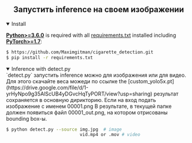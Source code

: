 ## <div align="center">Запустить inference на своем изображении</div>

<details open>
<summary>Install</summary>

[**Python>=3.6.0**](https://www.python.org/) is required with all
[requirements.txt](https://github.com/ultralytics/yolov5/blob/master/requirements.txt) installed including
[**PyTorch>=1.7**](https://pytorch.org/get-started/locally/):
<!-- $ sudo apt update && apt install -y libgl1-mesa-glx libsm6 libxext6 libxrender-dev -->

```bash
$ https://github.com/Maximgitman/cigarette_detection.git
$ pip install -r requirements.txt
```
<details open>
<summary>Inference with detect.py</summary>
`detect.py` запустить inference можно для изображения или для видео. Для этого скачайте веса можеди по ссылке 
the [custom_yolo5x.pt](https://drive.google.com/file/d/1-yrHyNpo9g35AlScUB4yDGvcHqTyPORT/view?usp=sharing) результат сохраняется в основную дирикторию.
Если на вход подать изображение с именем 00001.png
В результате, в текущей папке должен появиться файл 00001_out.png, на котором отрисованы bounding box-ы.

```bash
$ python detect.py --source img.jpg  # image
                            vid.mp4 or .mov # video

```